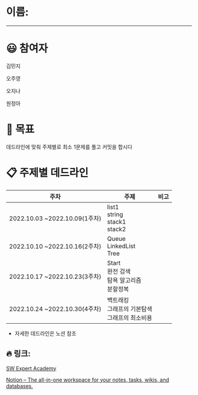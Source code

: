 # 이름:

---

# :smiley: 참여자

김민지

오주영

오지나

원정아

# :green_heart: 목표

데드라인에 맞춰 주제별로 최소 1문제를 풀고 커밋을 합시다

# :clipboard: 주제별 데드라인

| 주차                          | 주제                                      | 비고  |
| --------------------------- | --------------------------------------- | --- |
| 2022.10.03 ~2022.10.09(1주차) | list1<br/> string<br/>stack1<br/>stack2 |     |
| 2022.10.10 ~2022.10.16(2주차) | Queue<br/> LinkedList<br/>Tree          |     |
| 2022.10.17 ~2022.10.23(3주차) | Start<br/> 완전 검색<br/>탐욕 알고리즘<br/>분할정복   |     |
| 2022.10.24 ~2022.10.30(4주차) | 백트래킹<br/>그래프의 기본탐색<br/>그래프의 최소비용        |     |

+ 자세한 데드라인은 노션 참조                           

## :fire: 링크:

[SW Expert Academy](https://swexpertacademy.com/main/learn/course/subjectList.do?courseId=AVuPDN86AAXw5UW6)

[Notion – The all-in-one workspace for your notes, tasks, wikis, and databases.](https://www.notion.so/TIL-84684ccac535483caf1c29eebd466df7)